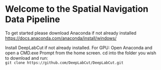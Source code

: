 # Welcome to the Spatial Navigation Data Pipeline
To get started please download Anaconda if not already installed   
https://docs.anaconda.com/anaconda/install/windows/ 

Install DeepLabCut if not already installed. For GPU:
Open Anaconda and open a CMD.exe Prompt from the home screen. cd into the folder you wish to download and run:  
```git clone https://github.com/DeepLabCut/DeepLabCut.git```
